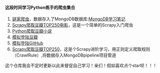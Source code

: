 #### 这段时间学习Python练手的爬虫集合

1. [链家爬虫](https://github.com/Family-TreeSY/SpiderList/tree/master/Lianjia)，数据存入了MongoDB数据库:[MongoDB学习笔记](https://family-treesy.github.io/2017/11/30/1.%20%E4%BB%80%E4%B9%88%E6%98%AFMongoDB%E6%95%B0%E6%8D%AE%E5%BA%93%EF%BC%9F/)
2. [Scrapy爬取豆瓣TOP250电影](https://github.com/Family-TreeSY/SpiderList/tree/master/douban_movie)，这是一个简单的Scrapy入门爬虫
3. [Python爬取豆瓣小说](https://github.com/Family-TreeSY/SpiderList/tree/master/douban_reading)
4. [模拟登陆豆瓣](https://github.com/Family-TreeSY/SpiderList/tree/master/login_douban)
5. [模拟登陆GitHub](https://github.com/Family-TreeSY/SpiderList/tree/master/login_github)
6. [Scrapy爬取豆瓣TOP250]()，这是个Scrapy进阶学习，用正则定义爬取规则（CrawlRule）,将数据存入MongoDBpipeline项目管道

这个仓库我会不定时更新以此来督促自己学习！亲们！假如喜欢点个star呗！！！
